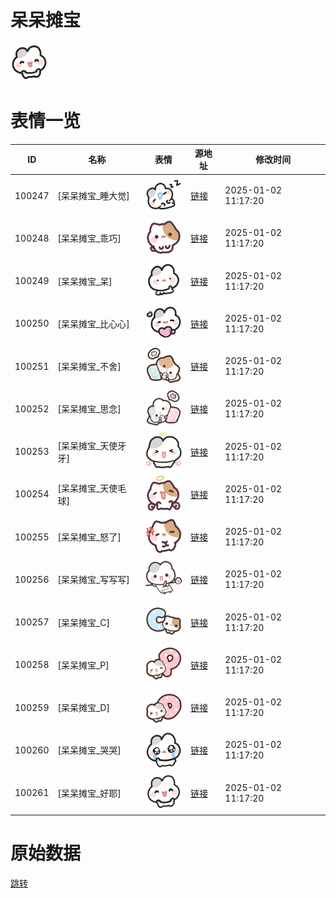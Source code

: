 # 呆呆摊宝

<img src="./cover.png" height="60" alt="cover" />

# 表情一览

|ID|名称|表情|源地址|修改时间|
|----|----|----|----|----|
|100247|[呆呆摊宝_睡大觉]|<img src="./pic/100247_%5B呆呆摊宝_睡大觉%5D.png" height="60" alt="睡大觉"/>|[链接](https://i0.hdslb.com/bfs/garb/d209d10023be4026512903057baf51bdf5d98879.png)|2025-01-02 11:17:20|
|100248|[呆呆摊宝_乖巧]|<img src="./pic/100248_%5B呆呆摊宝_乖巧%5D.png" height="60" alt="乖巧"/>|[链接](https://i0.hdslb.com/bfs/garb/45a61a0e3e6891696732e430be1739bef70a6b13.png)|2025-01-02 11:17:20|
|100249|[呆呆摊宝_呆]|<img src="./pic/100249_%5B呆呆摊宝_呆%5D.png" height="60" alt="呆"/>|[链接](https://i0.hdslb.com/bfs/garb/51ead702ebd4adc64f89c5e831a12992341f2595.png)|2025-01-02 11:17:20|
|100250|[呆呆摊宝_比心心]|<img src="./pic/100250_%5B呆呆摊宝_比心心%5D.png" height="60" alt="比心心"/>|[链接](https://i0.hdslb.com/bfs/garb/da74734f0299e398db80361515bd53ea4dab8cda.png)|2025-01-02 11:17:20|
|100251|[呆呆摊宝_不舍]|<img src="./pic/100251_%5B呆呆摊宝_不舍%5D.png" height="60" alt="不舍"/>|[链接](https://i0.hdslb.com/bfs/garb/92a42ac0e88288cfefd4449f6d0ce50a72dbf5bd.png)|2025-01-02 11:17:20|
|100252|[呆呆摊宝_思念]|<img src="./pic/100252_%5B呆呆摊宝_思念%5D.png" height="60" alt="思念"/>|[链接](https://i0.hdslb.com/bfs/garb/cf3bb2e0eadd21e63d480e322b74fb2801d61ff4.png)|2025-01-02 11:17:20|
|100253|[呆呆摊宝_天使牙牙]|<img src="./pic/100253_%5B呆呆摊宝_天使牙牙%5D.png" height="60" alt="天使牙牙"/>|[链接](https://i0.hdslb.com/bfs/garb/fa7b49088210a000705f5ad74e9002a7621baffe.png)|2025-01-02 11:17:20|
|100254|[呆呆摊宝_天使毛球]|<img src="./pic/100254_%5B呆呆摊宝_天使毛球%5D.png" height="60" alt="天使毛球"/>|[链接](https://i0.hdslb.com/bfs/garb/f28c02de9532d58b1e9757ac10981bf7c19101d5.png)|2025-01-02 11:17:20|
|100255|[呆呆摊宝_怒了]|<img src="./pic/100255_%5B呆呆摊宝_怒了%5D.png" height="60" alt="怒了"/>|[链接](https://i0.hdslb.com/bfs/garb/60480b8b163621f63c9dbf9e658fbdb3ed490be1.png)|2025-01-02 11:17:20|
|100256|[呆呆摊宝_写写写]|<img src="./pic/100256_%5B呆呆摊宝_写写写%5D.png" height="60" alt="写写写"/>|[链接](https://i0.hdslb.com/bfs/garb/8e120d853d7c94c3889fe7b717f93a6ee6bd4e20.png)|2025-01-02 11:17:20|
|100257|[呆呆摊宝_C]|<img src="./pic/100257_%5B呆呆摊宝_C%5D.png" height="60" alt="C"/>|[链接](https://i0.hdslb.com/bfs/garb/305f10304480c3a7752d7480ad0dd9687791ccbe.png)|2025-01-02 11:17:20|
|100258|[呆呆摊宝_P]|<img src="./pic/100258_%5B呆呆摊宝_P%5D.png" height="60" alt="P"/>|[链接](https://i0.hdslb.com/bfs/garb/6a0dd41e19967560554d5826f14996b8cf17ed88.png)|2025-01-02 11:17:20|
|100259|[呆呆摊宝_D]|<img src="./pic/100259_%5B呆呆摊宝_D%5D.png" height="60" alt="D"/>|[链接](https://i0.hdslb.com/bfs/garb/f80aaaef2980c753e203485cfc423c4156022aff.png)|2025-01-02 11:17:20|
|100260|[呆呆摊宝_哭哭]|<img src="./pic/100260_%5B呆呆摊宝_哭哭%5D.png" height="60" alt="哭哭"/>|[链接](https://i0.hdslb.com/bfs/garb/5046a4226d5e72111266900bc68eb4ef0507086d.png)|2025-01-02 11:17:20|
|100261|[呆呆摊宝_好耶]|<img src="./pic/100261_%5B呆呆摊宝_好耶%5D.png" height="60" alt="好耶"/>|[链接](https://i0.hdslb.com/bfs/garb/c8819940eefc725171cb39d89d4a6b2d5319a5a2.png)|2025-01-02 11:17:20|

# 原始数据

[跳转](./raw.json)

